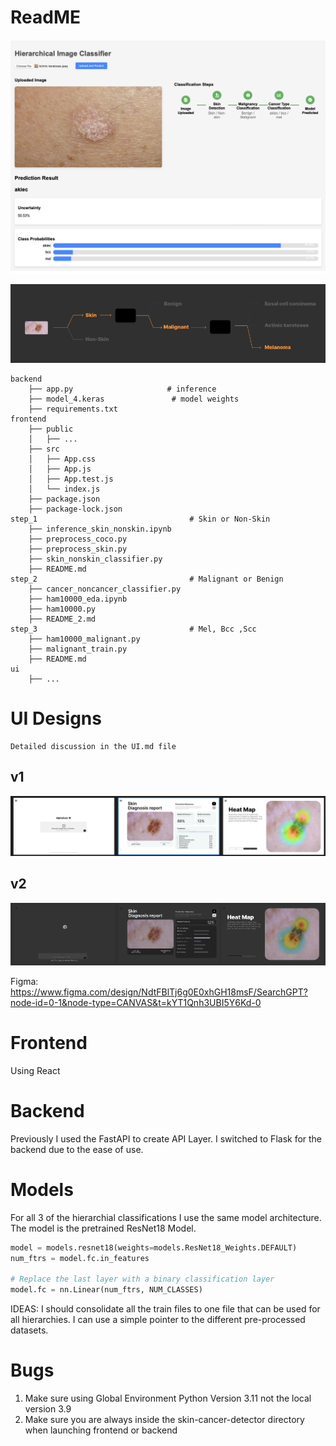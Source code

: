 # ReadME

![](ui/ui_stepper.png)

![](ui/hierarchy.png)

```
backend
    ├── app.py                     # inference
    ├── model_4.keras               # model weights
    ├── requirements.txt
frontend
    ├── public
    │   ├── ...
    ├── src
    │   ├── App.css 
    │   ├── App.js
    │   ├── App.test.js
    │   └── index.js
    ├── package.json
    ├── package-lock.json
step_1                                  # Skin or Non-Skin
    ├── inference_skin_nonskin.ipynb               
    ├── preprocess_coco.py          
    ├── preprocess_skin.py
    ├── skin_nonskin_classifier.py
    ├── README.md
step_2                                  # Malignant or Benign
    ├── cancer_noncancer_classifier.py              
    ├── ham10000_eda.ipynb          
    ├── ham10000.py
    ├── README_2.md
step_3                                  # Mel, Bcc ,Scc
    ├── ham10000_malignant.py              
    ├── malignant_train.py         
    ├── README.md
ui
    ├── ...                     
```



# UI Designs

```
Detailed discussion in the UI.md file
```

## v1
![ui](ui/ui_v1.png)

## v2

![ui](ui/ui_v2.png)

Figma: https://www.figma.com/design/NdtFBlTj6g0E0xhGH18msF/SearchGPT?node-id=0-1&node-type=CANVAS&t=kYT1Qnh3UBI5Y6Kd-0 


# Frontend 
Using React 

# Backend
Previously I used the FastAPI to create API Layer. I switched to Flask for the backend due to the ease of use. 

# Models
For all 3 of the hierarchial classifications I use the same model architecture. The model is the pretrained ResNet18 Model.

```python
model = models.resnet18(weights=models.ResNet18_Weights.DEFAULT)
num_ftrs = model.fc.in_features

# Replace the last layer with a binary classification layer
model.fc = nn.Linear(num_ftrs, NUM_CLASSES)
```

IDEAS: I should consolidate all the train files to one file that can be used for all hierarchies. I can use a simple pointer to the different pre-processed datasets.

# Bugs
1. Make sure using Global Environment Python Version 3.11 not the local version 3.9
2. Make sure you are always inside the skin-cancer-detector directory when launching frontend or backend